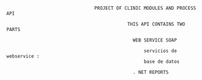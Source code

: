                                     PROJECT OF CLINIC MODULES AND PROCESS API 

                                                THIS API CONTAINS TWO PARTS
                                                
                                                  WEB SERVICE SOAP
                                                  
                                                      servicios de webservice :  
                                                      base de datos
                                                
                                                  . NET REPORTS
